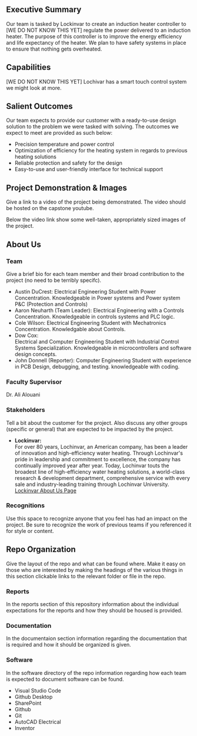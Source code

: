 ## Executive Summary

Our team is tasked by Lockinvar to create an induction heater controller to [WE DO NOT KNOW THIS YET] regulate the power delivered to an induction heater. The purpose of this controller is to improve the energy efficiency and life expectancy of the heater. We plan to have safety systems in place to ensure that nothing gets overheated.

## Capabilities

[WE DO NOT KNOW THIS YET] Lochivar has a smart touch control system we might look at more. 

## Salient Outcomes

Our team expects to provide our customer with a ready-to-use design solution to the problem we were tasked with solving. The outcomes we expect to meet are provided as such below:

- Precision temperature and power control
- Optimization of efficiency for the heating system in regards to previous heating solutions
- Reliable protection and safety for the design
- Easy-to-use and user-friendly interface for technical support 

## Project Demonstration & Images

Give a link to a video of the project being demonstrated. The video should be hosted on the capstone youtube.

Below the video link show some well-taken, appropriately sized images of the project.


## About Us

### Team

Give a brief bio for each team member and their broad contribution to the project (no need to be terribly specifc).
- Austin DuCrest:
  Electrical Engineering Student with Power Concentration. Knowledgeable in Power systems and Power system P&C (Protection and Controls)
- Aaron Neuharth (Team Leader):
  Electrical Engineering with a Controls Concentration. Knowledgeable in controls systems and PLC logic.
- Cole Wilson:
  Electrical Engineering Student with Mechatronics Concentration. Knowledgable about Controls. 
- Dow Cox:  
  Electrical and Computer Engineering Student with Industrial Control Systems Specialization. Knowledgeable in microcontrollers and software design concepts. 
- John Donnell (Reporter):
  Computer Engineering Student with experience in PCB Design, debugging, and testing. knowledgeable with coding.

### Faculty Supervisor

Dr. Ali Alouani

### Stakeholders

Tell a bit about the customer for the project. Also discuss any other groups (specific or general) that are expected to be impacted by the project.
- **Lockinvar:**  
For over 80 years, Lochinvar, an American company, has been a leader of innovation and high-efficiency water heating. Through Lochinvar's pride in leadership and commitment to excellence, the company has continually improved year after year. Today, Lochinvar touts the broadest line of high-efficiency water heating solutions, a world-class research & development department, comprehensive service with every sale and industry-leading training through Lochinvar University.  
[Lockinvar About Us Page](https://www.lochinvar.com/en_US/about-us.html)

### Recognitions

Use this space to recognize anyone that you feel has had an impact on the project. Be sure to recognize the work of previous teams if you referenced it for style or content. 

## Repo Organization

Give the layout of the repo and what can be found where. Make it easy on those who are interested by making the headings of the various things in this section clickable links to the relevant folder or file in the repo.


### Reports

In the reports section of this repository information about the individual expectations for the reports and how they should be housed is provided.

### Documentation

In the documentaion section information regarding the documentation that is required and how it should be organized is given.

### Software

In the software directory of the repo information regarding how each team is expected to document software can be found.
 - Visual Studio Code
 - Github Desktop
 - SharePoint
 - Github
 - Git
 - AutoCAD Electrical
 - Inventor 
